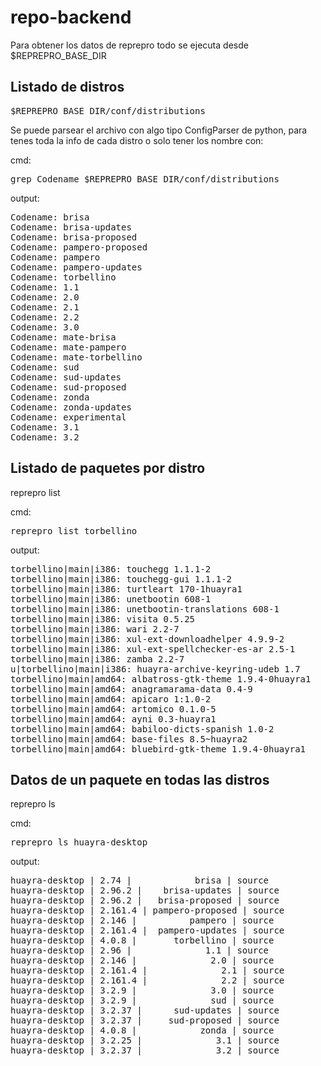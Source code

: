 repo-backend
============

Para obtener los datos de reprepro todo se ejecuta desde $REPREPRO_BASE_DIR

## Listado de distros 
<pre>
$REPREPRO_BASE_DIR/conf/distributions
</pre>
Se puede parsear el archivo con algo tipo ConfigParser de python, para tenes toda la info de cada distro
o solo tener los nombre con:

cmd:
<pre>
grep Codename $REPREPRO_BASE_DIR/conf/distributions
</pre>
output:
<pre>
Codename: brisa
Codename: brisa-updates
Codename: brisa-proposed
Codename: pampero-proposed
Codename: pampero
Codename: pampero-updates
Codename: torbellino
Codename: 1.1
Codename: 2.0
Codename: 2.1
Codename: 2.2
Codename: 3.0
Codename: mate-brisa
Codename: mate-pampero
Codename: mate-torbellino
Codename: sud
Codename: sud-updates
Codename: sud-proposed
Codename: zonda
Codename: zonda-updates
Codename: experimental
Codename: 3.1
Codename: 3.2
</pre>
## Listado de paquetes por distro

reprepro list <distro>

cmd:
<pre>
reprepro list torbellino 
</pre>

output:
<pre>
torbellino|main|i386: touchegg 1.1.1-2
torbellino|main|i386: touchegg-gui 1.1.1-2
torbellino|main|i386: turtleart 170-1huayra1
torbellino|main|i386: unetbootin 608-1
torbellino|main|i386: unetbootin-translations 608-1
torbellino|main|i386: visita 0.5.25
torbellino|main|i386: wari 2.2-7
torbellino|main|i386: xul-ext-downloadhelper 4.9.9-2
torbellino|main|i386: xul-ext-spellchecker-es-ar 2.5-1
torbellino|main|i386: zamba 2.2-7
u|torbellino|main|i386: huayra-archive-keyring-udeb 1.7
torbellino|main|amd64: albatross-gtk-theme 1.9.4-0huayra1
torbellino|main|amd64: anagramarama-data 0.4-9
torbellino|main|amd64: apicaro 1:1.0-2
torbellino|main|amd64: artomico 0.1.0-5
torbellino|main|amd64: ayni 0.3-huayra1
torbellino|main|amd64: babiloo-dicts-spanish 1.0-2
torbellino|main|amd64: base-files 8.5~huayra2
torbellino|main|amd64: bluebird-gtk-theme 1.9.4-0huayra1
</pre>

## Datos de un paquete en todas las distros

reprepro ls <package>

cmd:
<pre>
reprepro ls huayra-desktop
</pre>

output:
<pre>
huayra-desktop | 2.74 |            brisa | source
huayra-desktop | 2.96.2 |    brisa-updates | source
huayra-desktop | 2.96.2 |   brisa-proposed | source
huayra-desktop | 2.161.4 | pampero-proposed | source
huayra-desktop | 2.146 |          pampero | source
huayra-desktop | 2.161.4 |  pampero-updates | source
huayra-desktop | 4.0.8 |       torbellino | source
huayra-desktop | 2.96 |              1.1 | source
huayra-desktop | 2.146 |              2.0 | source
huayra-desktop | 2.161.4 |              2.1 | source
huayra-desktop | 2.161.4 |              2.2 | source
huayra-desktop | 3.2.9 |              3.0 | source
huayra-desktop | 3.2.9 |              sud | source
huayra-desktop | 3.2.37 |      sud-updates | source
huayra-desktop | 3.2.37 |     sud-proposed | source
huayra-desktop | 4.0.8 |            zonda | source
huayra-desktop | 3.2.25 |              3.1 | source
huayra-desktop | 3.2.37 |              3.2 | source
</pre>



